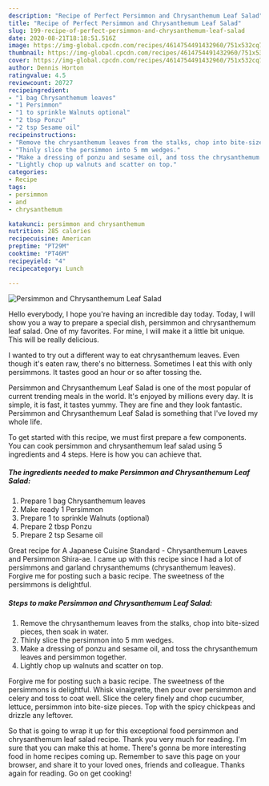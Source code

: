 ```yaml
---
description: "Recipe of Perfect Persimmon and Chrysanthemum Leaf Salad"
title: "Recipe of Perfect Persimmon and Chrysanthemum Leaf Salad"
slug: 199-recipe-of-perfect-persimmon-and-chrysanthemum-leaf-salad
date: 2020-08-21T18:18:51.516Z
image: https://img-global.cpcdn.com/recipes/4614754491432960/751x532cq70/persimmon-and-chrysanthemum-leaf-salad-recipe-main-photo.jpg
thumbnail: https://img-global.cpcdn.com/recipes/4614754491432960/751x532cq70/persimmon-and-chrysanthemum-leaf-salad-recipe-main-photo.jpg
cover: https://img-global.cpcdn.com/recipes/4614754491432960/751x532cq70/persimmon-and-chrysanthemum-leaf-salad-recipe-main-photo.jpg
author: Dennis Horton
ratingvalue: 4.5
reviewcount: 20727
recipeingredient:
- "1 bag Chrysanthemum leaves"
- "1 Persimmon"
- "1 to sprinkle Walnuts optional"
- "2 tbsp Ponzu"
- "2 tsp Sesame oil"
recipeinstructions:
- "Remove the chrysanthemum leaves from the stalks, chop into bite-sized pieces, then soak in water."
- "Thinly slice the persimmon into 5 mm wedges."
- "Make a dressing of ponzu and sesame oil, and toss the chrysanthemum leaves and persimmon together."
- "Lightly chop up walnuts and scatter on top."
categories:
- Recipe
tags:
- persimmon
- and
- chrysanthemum

katakunci: persimmon and chrysanthemum 
nutrition: 285 calories
recipecuisine: American
preptime: "PT29M"
cooktime: "PT46M"
recipeyield: "4"
recipecategory: Lunch

---
```



![Persimmon and Chrysanthemum Leaf Salad](https://img-global.cpcdn.com/recipes/4614754491432960/751x532cq70/persimmon-and-chrysanthemum-leaf-salad-recipe-main-photo.jpg)

Hello everybody, I hope you're having an incredible day today. Today, I will show you a way to prepare a special dish, persimmon and chrysanthemum leaf salad. One of my favorites. For mine, I will make it a little bit unique. This will be really delicious.

I wanted to try out a different way to eat chrysanthemum leaves. Even though it&#39;s eaten raw, there&#39;s no bitterness. Sometimes I eat this with only persimmons. It tastes good an hour or so after tossing the.

Persimmon and Chrysanthemum Leaf Salad is one of the most popular of current trending meals in the world. It's enjoyed by millions every day. It is simple, it is fast, it tastes yummy. They are fine and they look fantastic. Persimmon and Chrysanthemum Leaf Salad is something that I've loved my whole life.


To get started with this recipe, we must first prepare a few components. You can cook persimmon and chrysanthemum leaf salad using 5 ingredients and 4 steps. Here is how you can achieve that.

<!--inarticleads1-->

##### The ingredients needed to make Persimmon and Chrysanthemum Leaf Salad:

1. Prepare 1 bag Chrysanthemum leaves
1. Make ready 1 Persimmon
1. Prepare 1 to sprinkle Walnuts (optional)
1. Prepare 2 tbsp Ponzu
1. Prepare 2 tsp Sesame oil


Great recipe for A Japanese Cuisine Standard - Chrysanthemum Leaves and Persimmon Shira-ae. I came up with this recipe since I had a lot of persimmons and garland chrysanthemums (chrysanthemum leaves). Forgive me for posting such a basic recipe. The sweetness of the persimmons is delightful. 

<!--inarticleads2-->

##### Steps to make Persimmon and Chrysanthemum Leaf Salad:

1. Remove the chrysanthemum leaves from the stalks, chop into bite-sized pieces, then soak in water.
1. Thinly slice the persimmon into 5 mm wedges.
1. Make a dressing of ponzu and sesame oil, and toss the chrysanthemum leaves and persimmon together.
1. Lightly chop up walnuts and scatter on top.


Forgive me for posting such a basic recipe. The sweetness of the persimmons is delightful. Whisk vinaigrette, then pour over persimmon and celery and toss to coat well. Slice the celery finely and chop cucumber, lettuce, persimmon into bite-size pieces. Top with the spicy chickpeas and drizzle any leftover. 

So that is going to wrap it up for this exceptional food persimmon and chrysanthemum leaf salad recipe. Thank you very much for reading. I'm sure that you can make this at home. There's gonna be more interesting food in home recipes coming up. Remember to save this page on your browser, and share it to your loved ones, friends and colleague. Thanks again for reading. Go on get cooking!
